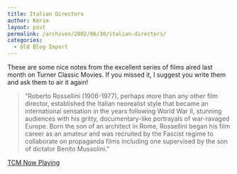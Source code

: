 ```yaml
---
title: Italian Directors
author: Kerim
layout: post
permalink: /archives/2002/06/30/italian-directors/
categories:
  - Old Blog Import
---
```

These are some nice notes from the excellent series of films aired last month on Turner Classic Movies. If you missed it, I suggest you write them and ask them to air it again!


>   &#8220;Roberto Rossellini (1906-1977), perhaps more than any other film director, established the Italian neorealist style that became an international sensation in the years following World War II, stunning audiences with his gritty, documentary-like portrayals of war-ravaged Europe. Born the son of an architect in Rome, Rossellini began his film career as an amateur and was recruited by the Fascist regime to collaborate on propaganda films including one supervised by the son of dictator Benito Mussolini.&#8221;


<a href="http://www.turnerclassicmovies.com/NowPlaying/Monthly/0,3598,61|64|10876|10852,00.html" onclick="_gaq.push(['_trackEvent', 'outbound-article', 'http://www.turnerclassicmovies.com/NowPlaying/Monthly/0,3598,61|64|10876|10852,00.html', 'TCM Now Playing']);" >TCM Now Playing</a>

